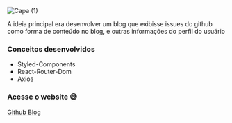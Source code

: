 ![Capa (1)](https://user-images.githubusercontent.com/94193637/210558546-6f1463f0-95d2-4502-8c24-a84a5f599125.png)

A ideia principal era desenvolver um blog que exibisse issues do github como forma de conteúdo no blog, e outras informações do perfil do usuário

### Conceitos desenvolvidos
- Styled-Components
- React-Router-Dom
- Axios

### Acesse o website :sweat_smile:

<a href=https://github-blog-react-eta.vercel.app/>Github Blog</a>
